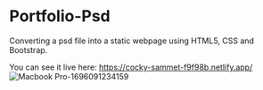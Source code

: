 # Portfolio-Psd

Converting a psd file into a static webpage using HTML5, CSS and Bootstrap.


You can see it live here: https://cocky-sammet-f9f98b.netlify.app/
![Macbook Pro-1696091234159](https://github.com/Alexandra2888/Portfolio-Psd/assets/76844097/aee96574-4c52-4c8f-802f-5a8e1fb29ecf)
